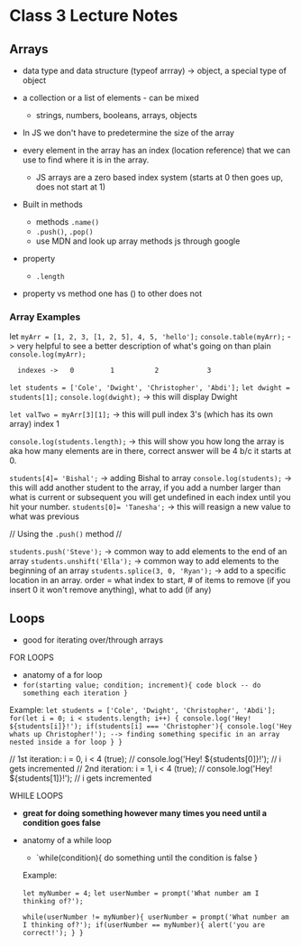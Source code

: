# Class 3 Lecture Notes

## Arrays

- data type and data structure (typeof arrray) -> object, a special type of object
- a collection or a list of elements - can be mixed
  - strings, numbers, booleans, arrays, objects
- In JS we don't have to predetermine the size of the array
- every element in the array has an index (location reference) that we can use to find where it is in the array.
  - JS arrays are a zero based index system (starts at 0 then goes up, does not start at 1)

- Built in methods
  - methods `.name()`
  - `.push()`, `.pop()`
  - use MDN and look up array methods js through google
- property
  - `.length`
- property vs method one has () to other does not

### Array Examples

let `myArr = [1, 2, 3, [1, 2, 5], 4, 5, 'hello'];`
`console.table(myArr);`  -> very helpful to see a better description of what's going on than plain `console.log(myArr);`

      indexes ->   0         1          2            3
`let students = ['Cole', 'Dwight', 'Christopher', 'Abdi'];`
`let dwight = students[1];`
`console.log(dwight);` -> this will display Dwight

`let valTwo = myArr[3][1];` -> this will pull index 3's (which has its own array) index 1

`console.log(students.length);` -> this will show you how long the array is aka how many elements are in there, correct answer will be 4 b/c it starts at 0.

`students[4]= 'Bishal';` -> adding Bishal to array
`console.log(students);` -> this will add another student to the array, if you add a number larger than what is current or subsequent you will get undefined in each index until you hit your number.
`students[0]= 'Tanesha';` -> this will reasign a new value to what was previous

// Using the `.push()` method //

`students.push('Steve');`  -> common way to add elements to the end of an array
`students.unshift('Ella');` -> common way to add elements to the beginning of an array
`students.splice(3, 0, 'Ryan');`  -> add to a specific location in an array. order = what index to start, # of items to remove (if you insert 0 it won't remove anything), what to add (if any)


## Loops

 - good for iterating over/through arrays
 
 FOR LOOPS

 - anatomy of a for loop
  - `for(starting value; condition; increment){
    code block -- do something each iteration
  }`

Example:
  `let students = ['Cole', 'Dwight', 'Christopher', 'Abdi'];`
  `for(let i = 0; i < students.length; i++) {
      console.log('Hey! ${students[i]}!');
      if(students[i] === 'Christopher'){
        console.log('Hey whats up Christopher!'); --> finding something specific in an array nested inside a for loop
      }
  }`

  // 1st iteration: i = 0, i < 4 (true);
  // console.log('Hey! ${students[0]}!');
  // i gets incremented
  // 2nd iteration: i = 1, i < 4 (true);
  // console.log('Hey! ${students[1]}!');
  // i gets incremented


WHILE LOOPS
- **great for doing something however many times you need until a condition goes false**
- anatomy of a while loop
  - `while(condition){
      do something until the condition is false
  }

  Example:

  `let myNumber = 4;`
  `let userNumber = prompt('What number am I thinking of?');`

  `while(userNumber != myNumber){
    userNumber = prompt('What number am I thinking of?');
    if(userNumber == myNumber){
      alert('you are correct!');
    }
  }`
